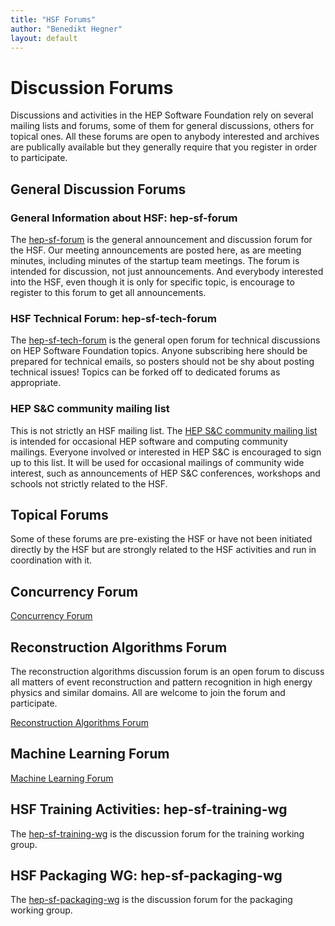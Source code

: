 ```yaml
---
title: "HSF Forums"
author: "Benedikt Hegner"
layout: default
---
```


# Discussion Forums

Discussions and activities in the HEP Software Foundation rely on several mailing lists and forums, some of them for general discussions, others for topical ones. All these forums are open to anybody interested and archives are publically available but they generally require that you register in order to participate.


## General Discussion Forums

### General Information about HSF: hep-sf-forum

The [hep-sf-forum](http://groups.google.com/d/forum/hep-sf-forum) is the general announcement and discussion forum for the HSF. Our meeting announcements are posted here, as are meeting minutes, including minutes of the startup team meetings. The forum is intended for discussion, not just announcements. And everybody interested into the HSF, even though it is only for specific topic, is encourage to register to this forum to get all announcements. 

### HSF Technical Forum: hep-sf-tech-forum

The [hep-sf-tech-forum](https://groups.google.com/forum/#%21forum/hep-sf-tech-forum) is the general open forum for technical discussions on HEP Software Foundation topics. Anyone subscribing here should be prepared for technical emails, so posters should not be shy about posting technical issues! Topics can be forked off to dedicated forums as appropriate.


### HEP S&C community mailing list

This is not strictly an HSF mailing list. The [HEP S&C community mailing list](http://groups.google.com/d/forum/hep-sw-comp) is intended for occasional HEP software and computing community mailings. Everyone involved or interested in HEP S&C is encouraged to sign up to this list. It will be used for occasional mailings of community wide interest, such as announcements of HEP S&C conferences, workshops and schools not strictly related to the HSF.


## Topical Forums

Some of these forums are pre-existing the HSF or have not been initiated directly by the HSF but are strongly related to the HSF activities and run in coordination with it.

## Concurrency Forum

[Concurrency Forum](https://concurrency.web.cern.ch/node)

## Reconstruction Algorithms Forum

The reconstruction algorithms discussion forum is an open forum to discuss all matters of event reconstruction and pattern recognition in high energy physics and similar domains. All are welcome to join the forum and participate.

[Reconstruction Algorithms Forum ](https://groups.google.com/forum/#!forum/hep-sf-reconstruction)

## Machine Learning Forum

[Machine Learning Forum](forum_ml.html)

## HSF Training Activities: hep-sf-training-wg
The [hep-sf-training-wg](https://groups.google.com/forum/#%21forum/hep-sf-training-wg) is the discussion forum for the training working group.

## HSF Packaging WG: hep-sf-packaging-wg
The [hep-sf-packaging-wg](https://groups.google.com/forum/#%21forum/hep-sf-packaging-wg) is the discussion forum for the packaging working group.

